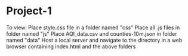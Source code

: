 # Project-1
To view:
Place style.css file in a folder named "css"
Place all .js files in folder named "js"
Place AQI_data.csv and counties-10m.json in folder named "data"
Host a local server and navigate to the directory in a web browser containing index.html and the above folders 
